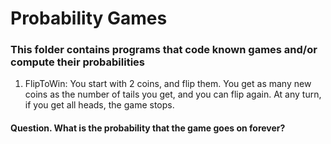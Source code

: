 # Probability Games
### This folder contains programs that code known games and/or compute their probabilities

1. FlipToWin: You start with 2 coins, and flip them. You get as many new coins as the number of tails you get, and you can flip again. At any turn, if you get all heads, the game stops.  
#### Question. What is the probability that the game goes on forever?
